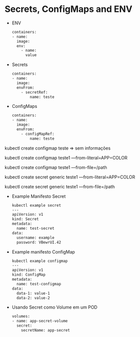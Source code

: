 # Secrets, ConfigMaps and ENV

- ENV
    
    ```bash
    containers:
    - name:
      image:
      env:
        - name:
          value
    ```
    
- Secrets
    
    ```bash
    containers:
    - name:
      image:
      envFrom:
        - secretRef:
            name: teste
    ```
    
- ConfigMaps
    
    ```bash
    containers:
    - name:
      image:
      envFrom:
        - configMapRef:
            name: teste
    ```
    

kubectl create configmap teste ⇒ sem informações 

kubectl create configmap teste1 —from-literal=APP=COLOR 

kubectl create configmap teste1 —from-file=/path 

kubectl create secret generic teste1 —from-literal=APP=COLOR  

kubectl create secret generic teste1 —from-file=/path  

- Example Manifesto Secret
    
    ```bash
    kubectl example secret
    ---
    apiVersion: v1
    kind: Secret
    metadata:
      name: test-secret
    data:
      username: example
      password: VBewrUI.42
    ```
    
- Example manifesto ConfigMap
    
    ```bash
    kubectl example configmap
    ---
    apiVersion: v1
    kind: ConfigMap
    metadata:
      name: test-configmap
    data:
      data-1: value-1
      data-2: value-2
    ```
    
- Usando Secret como Volume em um POD
    
    ```bash
    volumes:
    - name: app-secret-volume
      secret:
        secretName: app-secret
    ```